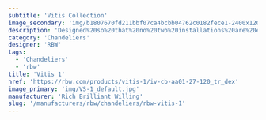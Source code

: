 ```yaml
---
subtitle: 'Vitis Collection'
image_secondary: 'img/b1807670fd211bbf07ca4bcbb04762c0182fece1-2400x1200.png'
description: 'Designed%20so%20that%20no%20two%20installations%20are%20exactly%20alike%2C%A0Vitis%2C%20is%20a%20draped%20modular%20statement%20chandelier%20with%20endless%20customizable%20possibilities.%20Its%20flexible%2C%20translucent%20cables%20accommodate%20blown-glass%20orbs%20at%20various%20heights%2C%20giving%20the%20appearance%20of%20lights%20floating%20in%20space.'
category: 'Chandeliers'
designer: 'RBW'
tags:
  - 'Chandeliers'
  - 'rbw'
title: 'Vitis 1'
href: 'https://rbw.com/products/vitis-1/iv-cb-aa01-27-120_tr_dex'
image_primary: 'img/VS-1_default.jpg'
manufacturer: 'Rich Brilliant Willing'
slug: '/manufacturers/rbw/chandeliers/rbw-vitis-1'
---
```

